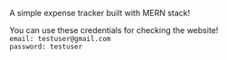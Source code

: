 A simple expense tracker built with MERN stack!

You can use these credentials for checking the website!<br/>
`email: testuser@gmail.com` <br/>
`password: testuser`
